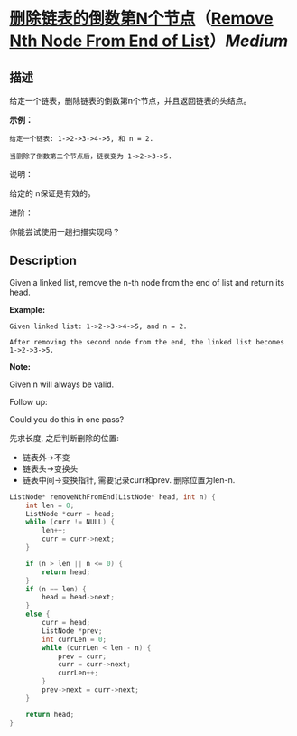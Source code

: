 # [删除链表的倒数第N个节点](https://leetcode-cn.com/problems/remove-nth-node-from-end-of-list)（[Remove Nth Node From End of List](https://leetcode.com/problems/remove-nth-node-from-end-of-list)）*Medium*
## 描述
给定一个链表，删除链表的倒数第n个节点，并且返回链表的头结点。

**示例：**
```
给定一个链表: 1->2->3->4->5, 和 n = 2.

当删除了倒数第二个节点后，链表变为 1->2->3->5.
```


说明：

给定的 n保证是有效的。

进阶：

你能尝试使用一趟扫描实现吗？

## Description
Given a linked list, remove the n-th node from the end of list and return its head.

**Example:**
```
Given linked list: 1->2->3->4->5, and n = 2.

After removing the second node from the end, the linked list becomes 1->2->3->5.
```
**Note:**


Given n will always be valid.

Follow up:

Could you do this in one pass?


先求长度, 之后判断删除的位置:
- 链表外&rarr;不变
- 链表头&rarr;变换头
- 链表中间&rarr;变换指针, 需要记录curr和prev. 删除位置为len-n.

```c++
ListNode* removeNthFromEnd(ListNode* head, int n) {
    int len = 0;
    ListNode *curr = head;
    while (curr != NULL) {
        len++;
        curr = curr->next;
    }

    if (n > len || n <= 0) {
        return head;
    }
    if (n == len) {
        head = head->next;
    }
    else {
        curr = head;
        ListNode *prev;
        int currLen = 0;
        while (currLen < len - n) {
            prev = curr;
            curr = curr->next;
            currLen++;
        }
        prev->next = curr->next;
    }

    return head;
}
```